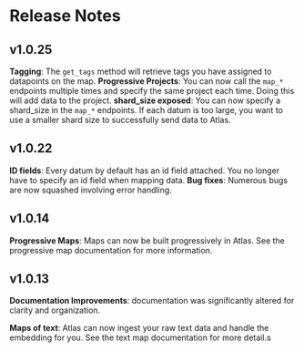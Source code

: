 # Release Notes
## v1.0.25
**Tagging**: The `get_tags` method will retrieve tags you have assigned to datapoints on the map.
**Progressive Projects**: You can now call the `map_*` endpoints multiple times and specify the same project each time. Doing this will add data to the project.
**shard_size exposed**: You can now specify a shard_size in the `map_*` endpoints. If each datum is too large, you want to use a smaller shard size to successfully send data to Atlas.

## v1.0.22
**ID fields**: Every datum by default has an id field attached. You no longer have to specify an id field when mapping data.
**Bug fixes**: Numerous bugs are now squashed involving error handling.

## v1.0.14
**Progressive Maps**: Maps can now be built progressively in Atlas. See the progressive map documentation for more information.

## v1.0.13
**Documentation Improvements**: documentation was significantly altered for clarity and organization.

**Maps of text**: Atlas can now ingest your raw text data and handle the embedding for you. See the text map documentation for more detail.s

